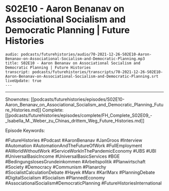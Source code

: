 # S02E10 - Aaron Benanav on Associational Socialism and Democratic Planning | Future Histories

```audio-note
audio: podcasts/futurehistories/audio/70-2021-12-26-S02E10-Aaron-Benanav-on-Associational-Socialism-and-Democratic-Planning.mp3
title: S02E10 - Aaron Benanav on Associational Socialism and Democratic Planning | Future Histories
transcript: podcasts/futurehistories/transcripts/70-2021-12-26-S02E10-Aaron-Benanav-on-Associational-Socialism-and-Democratic-Planning.srt
liveUpdate: true
---

```
---

Shownotes: [[podcasts/futurehistories/episodes/S02E10-Aaron_Benanav_on_Associational_Socialism_and_Democratic_Planning_Future_Histories.md]]
Complete: [[podcasts/futurehistories/episodes/complete/FH_Complete_S02E09_-_Isabella_M._Weber_zu_Chinas_drittem_Weg_Future_Histories.md]]


Episode Keywords:

#FutureHistories #Podcast #AaronBenanav #JanGroos #Interview #Automation #AutomationAndTheFutureOfWork #FullEmployment #AWorldWithoutWork #ServiceWorkInThePandemicEconomy #UBS #UBI #UniversalBasicIncome #UniversalBasicServices #BGE #BedingungslosesGrundeinkommen #Arbeitspolitik #Planwirtschaft #Society #Democracy #Communism #Planarchy #SocialistCalculationDebate #Hayek #Marx #KarlMarx #PlanningDebate #DigitalSocialism #Socialism #PlannedEconomy #AssociationalSocialism#DemocraticPlanning #FutureHistoriesInternational
